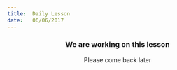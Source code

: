 ```yaml
---
title:  Daily Lesson
date:   06/06/2017
---
```


### <center>We are working on this lesson</center>
<center>Please come back later</center>